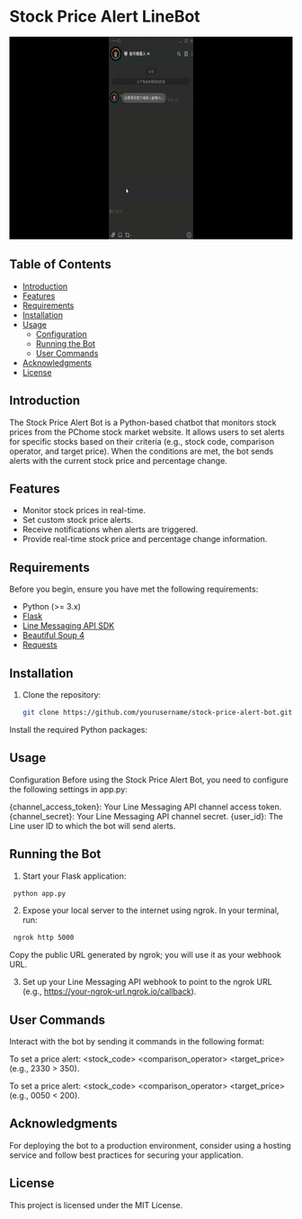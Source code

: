# Stock Price Alert LineBot

<img src="screenshots/stock-price-alert-linebot.gif" width="640" height="360">

## Table of Contents
- [Introduction](#introduction)
- [Features](#features)
- [Requirements](#requirements)
- [Installation](#installation)
- [Usage](#usage)
  - [Configuration](#configuration)
  - [Running the Bot](#running-the-bot)
  - [User Commands](#user-commands)
- [Acknowledgments](#Acknowledgments)
- [License](#license)

## Introduction

The Stock Price Alert Bot is a Python-based chatbot that monitors stock prices from the PChome stock market website. It allows users to set alerts for specific stocks based on their criteria (e.g., stock code, comparison operator, and target price). When the conditions are met, the bot sends alerts with the current stock price and percentage change.

## Features

- Monitor stock prices in real-time.
- Set custom stock price alerts.
- Receive notifications when alerts are triggered.
- Provide real-time stock price and percentage change information.

## Requirements

Before you begin, ensure you have met the following requirements:

- Python (>= 3.x)
- [Flask](https://pypi.org/project/Flask/)
- [Line Messaging API SDK](https://github.com/line/line-bot-sdk-python)
- [Beautiful Soup 4](https://pypi.org/project/beautifulsoup4/)
- [Requests](https://pypi.org/project/requests/)

## Installation

1. Clone the repository:

   ```bash
   git clone https://github.com/yourusername/stock-price-alert-bot.git
   ```
Install the required Python packages:

## Usage
Configuration
Before using the Stock Price Alert Bot, you need to configure the following settings in app.py:

{channel_access_token}: Your Line Messaging API channel access token.
{channel_secret}: Your Line Messaging API channel secret.
{user_id}: The Line user ID to which the bot will send alerts.

## Running the Bot
1. Start your Flask application:
  ```bash
   python app.py
   ```
2. Expose your local server to the internet using ngrok. In your terminal, run:
  ```bash
   ngrok http 5000
   ```
  Copy the public URL generated by ngrok; you will use it as your webhook URL.

3. Set up your Line Messaging API webhook to point to the ngrok URL (e.g., https://your-ngrok-url.ngrok.io/callback).

## User Commands
Interact with the bot by sending it commands in the following format:

To set a price alert: <stock_code> <comparison_operator> <target_price> (e.g., 2330 > 350).

To set a price alert: <stock_code> <comparison_operator> <target_price> (e.g., 0050 < 200).

## Acknowledgments
For deploying the bot to a production environment, consider using a hosting service and follow best practices for securing your application.

## License
This project is licensed under the MIT License.
